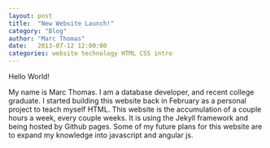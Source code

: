 ```yaml
---
layout: post
title:  "New Website Launch!"
category: "Blog"
author: "Marc Thomas"
date:   2013-07-12 12:00:00
categories: website technology HTML CSS intro
---
```


Hello World!

My name is Marc Thomas. I am a database developer, and recent college graduate. I started building this website back in February as a personal project to teach myself HTML. This website is the accumulation of a couple hours a week, every couple weeks. It is using the Jekyll framework and being hosted by Github pages. Some of my future plans for this website are to expand my knowledge into javascript and angular js.
